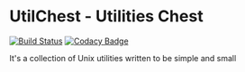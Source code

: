 # UtilChest - Utilities Chest

[![Build Status](https://api.travis-ci.org/dracoproject/utilchest.svg?branch=master)](https://travis-ci.org/dracoproject/utilchest)
[![Codacy Badge](https://api.codacy.com/project/badge/Grade/0aedf3fa498a436584eaea9b425d7db3)](https://www.codacy.com/app/Katsuke00/utilchest?utm_source=github.com&amp;utm_medium=referral&amp;utm_content=dracoproject/utilchest&amp;utm_campaign=Badge_Grade)

It's a collection of Unix utilities written to be simple and small
